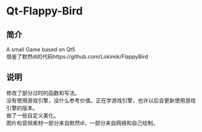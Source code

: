 # Qt-Flappy-Bird
## 简介
A small Game based on Qt5 <br> 
借鉴了默然dl的代码https://github.com/Lokimik/FlappyBird
## 说明
修改了部分过时的函数和写法。<br> 
没有使用游戏引擎，没什么参考价值。正在学游戏引擎，也许以后会更新使用游戏引擎的版本。<br> 
做了一些自定义美化。<br> 
图片和音频素材一部分来自默然dl，一部分来自网络和自己绘制。<br> 
